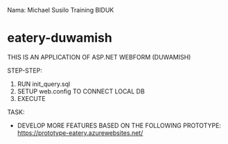 Nama: Michael Susilo
Training BIDUK
# eatery-duwamish

THIS IS AN APPLICATION OF ASP.NET WEBFORM (DUWAMISH)

STEP-STEP:
1. RUN init_query.sql
2. SETUP web.config TO CONNECT LOCAL DB
3. EXECUTE

TASK:
- DEVELOP MORE FEATURES BASED ON THE FOLLOWING PROTOTYPE:
  https://prototype-eatery.azurewebsites.net/
